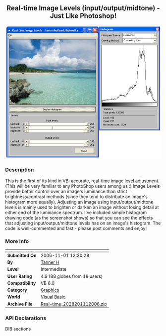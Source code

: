﻿<div align="center">

## Real\-time Image Levels \(input/output/midtone\) \- Just Like Photoshop\!

<img src="PIC20061111435471300.jpg">
</div>

### Description

This is the first of its kind in VB: accurate, real-time image level adjustment. (This will be very familiar to any PhotoShop users among us :) Image Levels provide better control over an image's luminance than strict brightness/contrast methods (since they tend to distribute an image's histogram more equally). Adjusting an image using input/output/midtone levels is mainly used to brighten or darken an image without losing detail at either end of the luminance spectrum. I've included simple histogram drawing code (as the screenshot shows) so that you can see the effects that adjusting input/output/midtone levels has on an image's histogram. The code is well-commented and fast - please post comments and enjoy!
 
### More Info
 


<span>             |<span>
---                |---
**Submitted On**   |2006-11-01 12:20:28
**By**             |[Tanner H](https://github.com/Planet-Source-Code/PSCIndex/blob/master/ByAuthor/tanner-h.md)
**Level**          |Intermediate
**User Rating**    |4.9 (88 globes from 18 users)
**Compatibility**  |VB 6\.0
**Category**       |[Graphics](https://github.com/Planet-Source-Code/PSCIndex/blob/master/ByCategory/graphics__1-46.md)
**World**          |[Visual Basic](https://github.com/Planet-Source-Code/PSCIndex/blob/master/ByWorld/visual-basic.md)
**Archive File**   |[Real\-time\_2028201112006\.zip](https://github.com/Planet-Source-Code/tanner-h-real-time-image-levels-input-output-midtone-just-like-photoshop__1-66955/archive/master.zip)

### API Declarations

DIB sections





